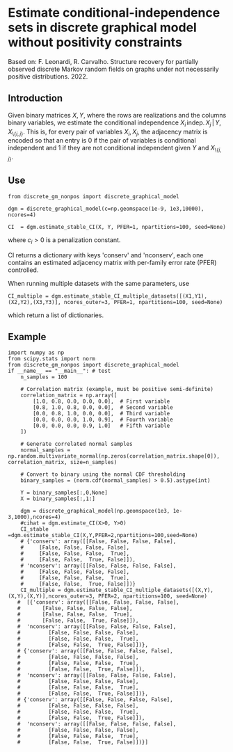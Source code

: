 # Estimate conditional-independence sets in discrete graphical model without positivity constraints
Based on: F. Leonardi, R. Carvalho. Structure recovery for partially observed discrete Markov random fields on graphs under not necessarily positive distributions. 2022.


## Introduction

Given binary matrices $`X,Y`$, where the rows are realizations and the columns binary variables, we estimate the conditional independence $`X_i\, \text{indep.}\, X_j \,|\, Y, X_{\setminus \{i,j\}}`$. 
This is, for every pair of variables $`X_i,X_j`$, the adjacency matrix is encoded so that an entry is $`0`$ if the pair of variables is conditional independent and $`1`$ if they are not conditional independent given $`Y`$ and $`X_{\setminus \{i,j\}}`$.

## Use
```
from discrete_gm_nonpos import discrete_graphical_model

dgm = discrete_graphical_model(c=np.geomspace(1e-9, 1e3,10000), ncores=4)

CI  = dgm.estimate_stable_CI(X, Y, PFER=1, npartitions=100, seed=None)
```
where $`c_i>0`$ is a penalization constant.

CI returns a dictionary with keys 'conserv' and 'nconserv', each one contains an estimated adjacency matrix with per-family error rate (PFER) controlled. 

When running multiple datasets with the same parameters, use 

```
CI_multiple = dgm.estimate_stable_CI_multiple_datasets([(X1,Y1),(X2,Y2),(X3,Y3)], ncores_outer=3, PFER=1, npartitions=100, seed=None)

```
which return a list of dictionaries.


## Example

```
import numpy as np
from scipy.stats import norm
from discrete_gm_nonpos import discrete_graphical_model
if __name__ == "__main__": # test
    n_samples = 100
    
    # Correlation matrix (example, must be positive semi-definite)
    correlation_matrix = np.array([
        [1.0, 0.8, 0.0, 0.0, 0.0],  # First variable
        [0.8, 1.0, 0.8, 0.0, 0.0],  # Second variable
        [0.0, 0.8, 1.0, 0.0, 0.0],  # Third variable
        [0.0, 0.0, 0.0, 1.0, 0.9],  # Fourth variable
        [0.0, 0.0, 0.0, 0.9, 1.0]   # Fifth variable
    ])
    
    # Generate correlated normal samples
    normal_samples = np.random.multivariate_normal(np.zeros(correlation_matrix.shape[0]), correlation_matrix, size=n_samples)
    
    # Convert to binary using the normal CDF thresholding
    binary_samples = (norm.cdf(normal_samples) > 0.5).astype(int)
    
    Y = binary_samples[:,0,None]
    X = binary_samples[:,1:]
    
    dgm = discrete_graphical_model(np.geomspace(1e3, 1e-3,1000),ncores=4)
    #cihat = dgm.estimate_CI(X>0, Y>0)
    CI_stable =dgm.estimate_stable_CI(X,Y,PFER=2,npartitions=100,seed=None)
    # {'conserv': array([[False, False, False, False],
    #     [False, False, False, False],
    #     [False, False, False,  True],
    #     [False, False,  True, False]]),
    # 'nconserv': array([[False, False, False, False],
    #     [False, False, False, False],
    #     [False, False, False,  True],
    #     [False, False,  True, False]])}
    CI_multiple = dgm.estimate_stable_CI_multiple_datasets([(X,Y),(X,Y),(X,Y)],ncores_outer=3, PFER=2, npartitions=100, seed=None)
   #  [{'conserv': array([[False, False, False, False],
   #       [False, False, False, False],
   #       [False, False, False,  True],
   #       [False, False,  True, False]]),
   #  'nconserv': array([[False, False, False, False],
   #         [False, False, False, False],
   #         [False, False, False,  True],
   #         [False, False,  True, False]])},
   # {'conserv': array([[False, False, False, False],
   #         [False, False, False, False],
   #         [False, False, False,  True],
   #         [False, False,  True, False]]),
   #  'nconserv': array([[False, False, False, False],
   #         [False, False, False, False],
   #         [False, False, False,  True],
   #         [False, False,  True, False]])},
   # {'conserv': array([[False, False, False, False],
   #         [False, False, False, False],
   #         [False, False, False,  True],
   #         [False, False,  True, False]]),
   #  'nconserv': array([[False, False, False, False],
   #         [False, False, False, False],
   #         [False, False, False,  True],
   #         [False, False,  True, False]])}]
```